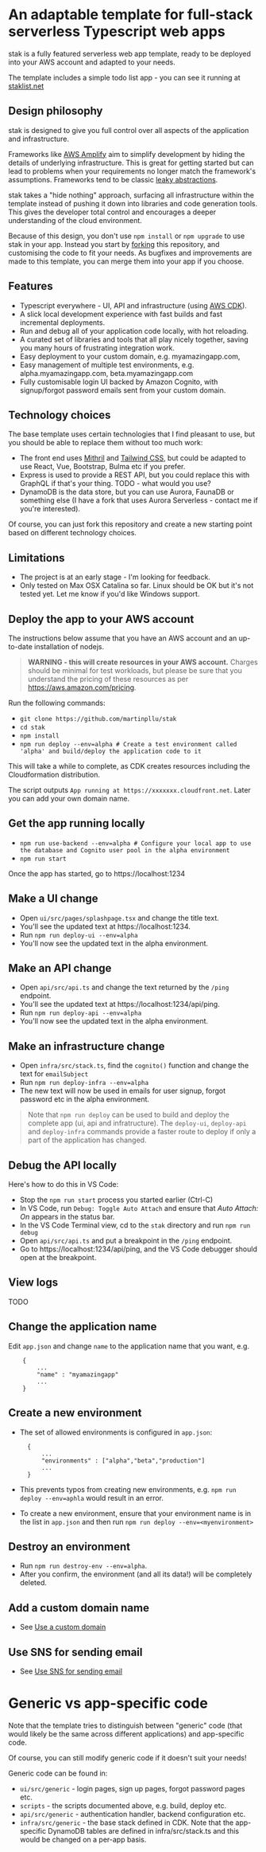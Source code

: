 # An adaptable template for full-stack serverless Typescript web apps

stak is a fully featured serverless web app template, ready to be deployed into your AWS account and adapted to your needs. 

The template includes a simple todo list app - you can see it running at [staklist.net](https://staklist.net)

## Design philosophy

stak is designed to give you full control over all aspects of the application and infrastructure.

Frameworks like [AWS Amplify](https://aws.amazon.com/amplify) aim to simplify development by hiding the details of underlying infrastructure. This is great for getting started but can lead to problems when your requirements no longer match the framework's assumptions. Frameworks tend to be classic [leaky abstractions](https://www.joelonsoftware.com/2002/11/11/the-law-of-leaky-abstractions/).

stak takes a "hide nothing" approach, surfacing all infrastructure within the template instead of pushing it down into libraries and code generation tools. This gives the developer total control and encourages a deeper understanding of the cloud environment. 

Because of this design, you don't use `npm install` or `npm upgrade` to use stak in your app. Instead you start by [forking](https://help.github.com/en/github/getting-started-with-github/fork-a-repo) this repository, and customising the code to fit your needs. As bugfixes and improvements are made to this template, you can merge them into your app if you choose.

## Features

- Typescript everywhere - UI, API and infrastructure (using [AWS CDK](https://aws.amazon.com/cdk/)).
- A slick local development experience with fast builds and fast incremental deployments.
- Run and debug all of your application code locally, with hot reloading.
- A curated set of libraries and tools that all play nicely together, saving you many hours of frustrating integration work.
- Easy deployment to your custom domain, e.g. myamazingapp.com, 
- Easy management of multiple test environments, e.g. alpha.myamazingapp.com, beta.myamazingapp.com 
- Fully customisable login UI backed by Amazon Cognito, with signup/forgot password emails sent from your custom domain.

## Technology choices

The base template uses certain technologies that I find pleasant to use, but you should be able to replace them without too much work:

- The front end uses [Mithril](https://mithril.js.org) and [Tailwind CSS](https://tailwindcss.com), but could be adapted to use React, Vue, Bootstrap, Bulma etc if you prefer.
- Express is used to provide a REST API, but you could replace this with GraphQL if that's your thing. TODO - what would you use?
- DynamoDB is the data store, but you can use Aurora, FaunaDB or something else (I have a fork that uses Aurora Serverless - contact me if you're interested).

Of course, you can just fork this repository and create a new starting point based on different technology choices.

## Limitations

- The project is at an early stage - I'm looking for feedback.
- Only tested on Max OSX Catalina so far. Linux should be OK but it's not tested yet. Let me know if you'd like Windows support. 

## Deploy the app to your AWS account

The instructions below assume that you have an AWS account and an up-to-date installation of nodejs.

> **WARNING - this will create resources in your AWS account.** Charges should be minimal for test workloads, but please be sure that you understand the pricing of these resources as per https://aws.amazon.com/pricing.

Run the following commands:

- `git clone https://github.com/martinpllu/stak`
- `cd stak`
- `npm install`
- `npm run deploy --env=alpha # Create a test environment called 'alpha' and build/deploy the application code to it`

This will take a while to complete, as CDK creates resources including the Cloudformation distribution.

The script outputs `App running at https://xxxxxxx.cloudfront.net`. Later you can add your own domain name. 

## Get the app running locally

- `npm run use-backend --env=alpha # Configure your local app to use the database and Cognito user pool in the alpha environment`
- `npm run start`

Once the app has started, go to https://localhost:1234

## Make a UI change

- Open `ui/src/pages/splashpage.tsx` and change the title text.
- You'll see the updated text at https://localhost:1234.
- Run `npm run deploy-ui --env=alpha`
- You'll now see the updated text in the alpha environment.

## Make an API change

- Open `api/src/api.ts` and change the text returned by the `/ping` endpoint.
- You'll see the updated text at https://localhost:1234/api/ping.
- Run `npm run deploy-api --env=alpha`
- You'll now see the updated text in the alpha environment.

## Make an infrastructure change

- Open `infra/src/stack.ts`, find the `cognito()` function and change the text for `emailSubject`
- Run `npm run deploy-infra --env=alpha`
- The new text will now be used in emails for user signup, forgot password etc in the alpha environment.

> Note that `npm run deploy` can be used to build and deploy the complete app (ui, api and infratructure). The `deploy-ui`, `deploy-api` and `deploy-infra` commands provide a faster route to deploy if only a part of the application has changed.

## Debug the API locally

Here's how to do this in VS Code:

- Stop the `npm run start` process you started earlier (Ctrl-C)
- In VS Code, run `Debug: Toggle Auto Attach` and ensure that *Auto Attach: On* appears in the status bar.
- In the VS Code Terminal view, cd to the `stak` directory and run `npm run debug`
- Open `api/src/api.ts` and put a breakpoint in the `/ping` endpoint.
- Go to https://localhost:1234/api/ping, and the VS Code debugger should open at the breakpoint.

## View logs

TODO

## Change the application name

Edit `app.json` and change `name` to the application name that you want, e.g.

        {
            ...
            "name" : "myamazingapp"
            ... 
        }

## Create a new environment

- The set of allowed environments is configured in `app.json`:

        {
            ...
            "environments" : ["alpha","beta","production"]
            ... 
        }

- This prevents typos from creating new environments, e.g. `npm run deploy --env=aphla` would result in an error.
- To create a new environment, ensure that your environment name is in the list in `app.json` and then run `npm run deploy --env=<myenvironment>`

## Destroy an environment

- Run `npm run destroy-env --env=alpha`. 
- After you confirm, the environment (and all its data!) will be completely deleted.

## Add a custom domain name 

- See [Use a custom domain](./readme-domain.md)

## Use SNS for sending email

- See [Use SNS for sending email](./readme-email.md)

# Generic vs app-specific code

Note that the template tries to distinguish between "generic" code (that would likely be the same across different applications) and app-specific code.

Of course, you can still modify generic code if it doesn't suit your needs!

Generic code can be found in:

* `ui/src/generic` - login pages, sign up pages, forgot password pages etc.
* `scripts` - the scripts documented above, e.g. build, deploy etc.
* `api/src/generic` - authentication handler, backend configuration etc.
* `infra/src/generic` - the base stack defined in CDK. Note that the app-specific DynamoDB tables are defined in infra/src/stack.ts and this would be changed on a per-app basis.